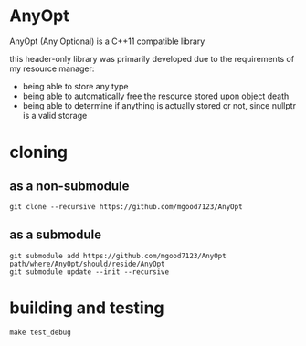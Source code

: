 # AnyOpt

AnyOpt (Any Optional) is a C++11 compatible library

this header-only library was primarily developed due to the requirements of my resource manager:
* being able to store any type    
* being able to automatically free the resource stored upon object death
* being able to determine if anything is actually stored or not, since nullptr is a valid storage

# cloning

## as a non-submodule

```shell script
git clone --recursive https://github.com/mgood7123/AnyOpt
```

## as a submodule

```shell script
git submodule add https://github.com/mgood7123/AnyOpt path/where/AnyOpt/should/reside/AnyOpt
git submodule update --init --recursive
```

# building and testing

```shell script
make test_debug
```